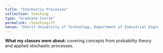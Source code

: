 ```yaml
---
title: "Stochastic Processes"
collection: teaching
type: "Graduate Course"
permalink: /teaching/ST
venue: "Sharif University of Technology, Department of Industrial Engineering"
---
```


**What my classes were about:** covering concepts from probability theory and applied stochastic processes.
